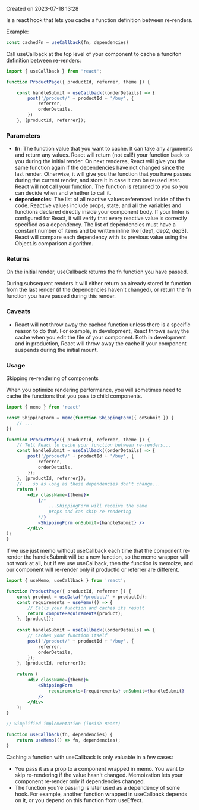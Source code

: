 Created on 2023-07-18 13:28 

Is a react hook that lets you cache a function definition between re-renders.

Example:

```jsx
const cachedFn = useCallback(fn, dependencies)
```

Call useCallback at the top level of your component to cache a funciton definition between re-renders:

```jsx
import { useCallback } from 'react';  

function ProductPage({ productId, referrer, theme }) {  

	const handleSubmit = useCallback((orderDetails) => {  
		post('/product/' + productId + '/buy', {  
			referrer,  
			orderDetails,  
		})
	}, [productId, referrer]);
```

### Parameters

- **fn**: The function value that you want to cache. It can take any arguments and return any values. React will return (not call!) your function back to you during the initial render. On next renderes, React will give you the same function again if the dependencies have not changed since the last render. Otherwise, it will give you the function that you have passes during the current render, and store it in case it can be reused later. React will not call your function. The function is returned to you so you can decide when and whether to call it.
- **dependencies**: The list of all reactive values referenced inside of the fn code. Reactive values include props, state, and all the variables and functions declared directly inside your component body. If your linter is configured for React, it will verify that every reactive value is correctly specified as a dependency. The list of dependencies must have a constant number of items and be written inline like [dep1, dep2, dep3]. React will compare each dependency with its previous value using the Object.is comparison algorithm.

### Returns

On the initial render, useCallback returns the fn function you have passed.

During subsequent renders it will either return an already stored fn function from the last render (if the dependencies haven't changed), or return the fn function you have passed during this render.

### Caveats

- React will not throw away the cached function unless there is a specific reason to do that. For example, in development, React throws away the cache when you edit the file of your component. Both in development and in production, React will throw away the cache if your component suspends during the initial mount. 

### Usage

Skipping re-rendering of components

When you optimize rendering performance, you will sometimes need to cache the functions that you pass to child components.

```jsx
import { memo } from 'react'

const ShippingForm = memo(function ShippingForm({ onSubmit }) {
	// ...
})

function ProductPage({ productId, referrer, theme }) {  
	// Tell React to cache your function between re-renders...  
	const handleSubmit = useCallback((orderDetails) => {  
		post('/product/' + productId + '/buy', {  
			referrer,  
			orderDetails,  
		});  
	}, [productId, referrer]); 
	// ...so as long as these dependencies don't change...  
	return (  
		<div className={theme}>  
			{/* 
				...ShippingForm will receive the same
				props and can skip re-rendering
			*/}  
			<ShippingForm onSubmit={handleSubmit} />  
		</div>  
);  
}
```

If we use just memo without useCallback each time that the component re-render the handleSubmit will be a new function, so the memo wrapper will not work at all, but if we use useCallback, then the function is memoize, and our component will re-render only if productId or referrer are different.

```jsx
import { useMemo, useCallback } from 'react';  

function ProductPage({ productId, referrer }) {  
	const product = useData('/product/' + productId);  
	const requirements = useMemo(() => { 
		// Calls your function and caches its result  
		return computeRequirements(product);  
	}, [product]);  
	
	const handleSubmit = useCallback((orderDetails) => {
		// Caches your function itself  
		post('/product/' + productId + '/buy', {  
			referrer,  
			orderDetails,  
		});  
	}, [productId, referrer]);  
	
	return (  
		<div className={theme}>  
			<ShippingForm
				requirements={requirements} onSubmit={handleSubmit}
			/> 
		</div>  
	);  
}
```

```jsx
// Simplified implementation (inside React)  

function useCallback(fn, dependencies) {  
	return useMemo(() => fn, dependencies);  
}
```

Caching a function with useCallback is only valuable in a few cases:

- You pass it as a prop to a component wrapped in memo. You want to skip re-rendering if the value hasn't changed. Memoization lets your component re-render only if dependencies changed.
- The function you're passing is later used as a dependency of some hook. For example, another function wrapped in useCallback depends on it, or you depend on this function from useEffect.